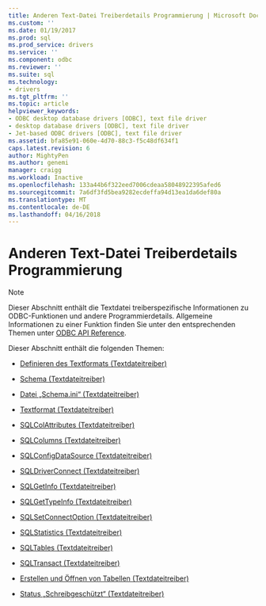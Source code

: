 ```yaml
---
title: Anderen Text-Datei Treiberdetails Programmierung | Microsoft Docs
ms.custom: ''
ms.date: 01/19/2017
ms.prod: sql
ms.prod_service: drivers
ms.service: ''
ms.component: odbc
ms.reviewer: ''
ms.suite: sql
ms.technology:
- drivers
ms.tgt_pltfrm: ''
ms.topic: article
helpviewer_keywords:
- ODBC desktop database drivers [ODBC], text file driver
- desktop database drivers [ODBC], text file driver
- Jet-based ODBC drivers [ODBC], text file driver
ms.assetid: bfa85e91-060e-4d70-88c3-f5c48df634f1
caps.latest.revision: 6
author: MightyPen
ms.author: genemi
manager: craigg
ms.workload: Inactive
ms.openlocfilehash: 133a44b6f322eed7006cdeaa58048922395afed6
ms.sourcegitcommit: 7a6df3fd5bea9282ecdeffa94d13ea1da6def80a
ms.translationtype: MT
ms.contentlocale: de-DE
ms.lasthandoff: 04/16/2018
---
```

# <a name="other-text-file-driver-programming-details"></a>Anderen Text-Datei Treiberdetails Programmierung
> [!NOTE]  
>  Dieser Abschnitt enthält die Textdatei treiberspezifische Informationen zu ODBC-Funktionen und andere Programmierdetails. Allgemeine Informationen zu einer Funktion finden Sie unter den entsprechenden Themen unter [ODBC API Reference](../../odbc/reference/syntax/odbc-api-reference.md).  
  
 Dieser Abschnitt enthält die folgenden Themen:  
  
-   [Definieren des Textformats (Textdateitreiber)](../../odbc/microsoft/defining-text-format-text-file-driver.md)  
  
-   [Schema (Textdateitreiber)](../../odbc/microsoft/schema-text-file-driver.md)  
  
-   [Datei „Schema.ini“ (Textdateitreiber)](../../odbc/microsoft/schema-ini-file-text-file-driver.md)  
  
-   [Textformat (Textdateitreiber)](../../odbc/microsoft/text-file-format-text-file-driver.md)  
  
-   [SQLColAttributes (Textdateitreiber)](../../odbc/microsoft/sqlcolattributes-text-file-driver.md)  
  
-   [SQLColumns (Textdateitreiber)](../../odbc/microsoft/sqlcolumns-text-file-driver.md)  
  
-   [SQLConfigDataSource (Textdateitreiber)](../../odbc/microsoft/sqlconfigdatasource-text-file-driver.md)  
  
-   [SQLDriverConnect (Textdateitreiber)](../../odbc/microsoft/sqldriverconnect-text-file-driver.md)  
  
-   [SQLGetInfo (Textdateitreiber)](../../odbc/microsoft/sqlgetinfo-text-file-driver.md)  
  
-   [SQLGetTypeInfo (Textdateitreiber)](../../odbc/microsoft/sqlgettypeinfo-text-file-driver.md)  
  
-   [SQLSetConnectOption (Textdateitreiber)](../../odbc/microsoft/sqlsetconnectoption-text-file-driver.md)  
  
-   [SQLStatistics (Textdateitreiber)](../../odbc/microsoft/sqlstatistics-text-file-driver.md)  
  
-   [SQLTables (Textdateitreiber)](../../odbc/microsoft/sqltables-text-file-driver.md)  
  
-   [SQLTransact (Textdateitreiber)](../../odbc/microsoft/sqltransact-text-file-driver.md)  
  
-   [Erstellen und Öffnen von Tabellen (Textdateitreiber)](../../odbc/microsoft/creating-and-opening-tables-text-file-driver.md)  
  
-   [Status „Schreibgeschützt“ (Textdateitreiber)](../../odbc/microsoft/read-only-status-text-file-driver.md)
